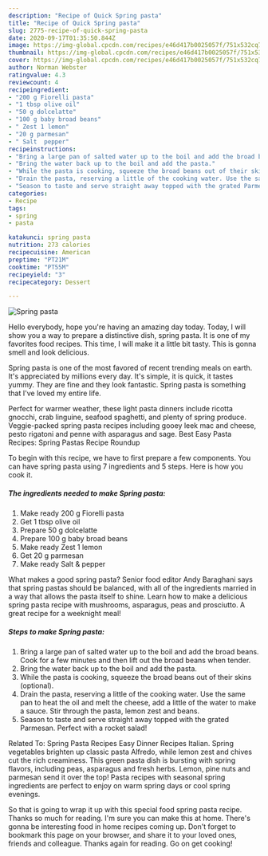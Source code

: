 ```yaml
---
description: "Recipe of Quick Spring pasta"
title: "Recipe of Quick Spring pasta"
slug: 2775-recipe-of-quick-spring-pasta
date: 2020-09-17T01:35:50.844Z
image: https://img-global.cpcdn.com/recipes/e46d417b0025057f/751x532cq70/spring-pasta-recipe-main-photo.jpg
thumbnail: https://img-global.cpcdn.com/recipes/e46d417b0025057f/751x532cq70/spring-pasta-recipe-main-photo.jpg
cover: https://img-global.cpcdn.com/recipes/e46d417b0025057f/751x532cq70/spring-pasta-recipe-main-photo.jpg
author: Norman Webster
ratingvalue: 4.3
reviewcount: 4
recipeingredient:
- "200 g Fiorelli pasta"
- "1 tbsp olive oil"
- "50 g dolcelatte"
- "100 g baby broad beans"
- " Zest 1 lemon"
- "20 g parmesan"
- " Salt  pepper"
recipeinstructions:
- "Bring a large pan of salted water up to the boil and add the broad beans. Cook for a few minutes and then lift out the broad beans when tender."
- "Bring the water back up to the boil and add the pasta."
- "While the pasta is cooking, squeeze the broad beans out of their skins (optional)."
- "Drain the pasta, reserving a little of the cooking water. Use the same pan to heat the oil and melt the cheese, add a little of the water to make a sauce. Stir through the pasta, lemon zest and beans."
- "Season to taste and serve straight away topped with the grated Parmesan. Perfect with a rocket salad!"
categories:
- Recipe
tags:
- spring
- pasta

katakunci: spring pasta 
nutrition: 273 calories
recipecuisine: American
preptime: "PT21M"
cooktime: "PT55M"
recipeyield: "3"
recipecategory: Dessert

---
```



![Spring pasta](https://img-global.cpcdn.com/recipes/e46d417b0025057f/751x532cq70/spring-pasta-recipe-main-photo.jpg)

Hello everybody, hope you're having an amazing day today. Today, I will show you a way to prepare a distinctive dish, spring pasta. It is one of my favorites food recipes. This time, I will make it a little bit tasty. This is gonna smell and look delicious.

Spring pasta is one of the most favored of recent trending meals on earth. It's appreciated by millions every day. It's simple, it is quick, it tastes yummy. They are fine and they look fantastic. Spring pasta is something that I've loved my entire life.

Perfect for warmer weather, these light pasta dinners include ricotta gnocchi, crab linguine, seafood spaghetti, and plenty of spring produce. Veggie-packed spring pasta recipes including gooey leek mac and cheese, pesto rigatoni and penne with asparagus and sage. Best Easy Pasta Recipes: Spring Pastas Recipe Roundup


To begin with this recipe, we have to first prepare a few components. You can have spring pasta using 7 ingredients and 5 steps. Here is how you cook it.

<!--inarticleads1-->

##### The ingredients needed to make Spring pasta:

1. Make ready 200 g Fiorelli pasta
1. Get 1 tbsp olive oil
1. Prepare 50 g dolcelatte
1. Prepare 100 g baby broad beans
1. Make ready  Zest 1 lemon
1. Get 20 g parmesan
1. Make ready  Salt &amp; pepper


What makes a good spring pasta? Senior food editor Andy Baraghani says that spring pastas should be balanced, with all of the ingredients married in a way that allows the pasta itself to shine. Learn how to make a delicious spring pasta recipe with mushrooms, asparagus, peas and prosciutto. A great recipe for a weeknight meal! 

<!--inarticleads2-->

##### Steps to make Spring pasta:

1. Bring a large pan of salted water up to the boil and add the broad beans. Cook for a few minutes and then lift out the broad beans when tender.
1. Bring the water back up to the boil and add the pasta.
1. While the pasta is cooking, squeeze the broad beans out of their skins (optional).
1. Drain the pasta, reserving a little of the cooking water. Use the same pan to heat the oil and melt the cheese, add a little of the water to make a sauce. Stir through the pasta, lemon zest and beans.
1. Season to taste and serve straight away topped with the grated Parmesan. Perfect with a rocket salad!


Related To: Spring Pasta Recipes Easy Dinner Recipes Italian. Spring vegetables brighten up classic pasta Alfredo, while lemon zest and chives cut the rich creaminess. This green pasta dish is bursting with spring flavors, including peas, asparagus and fresh herbs. Lemon, pine nuts and parmesan send it over the top! Pasta recipes with seasonal spring ingredients are perfect to enjoy on warm spring days or cool spring evenings. 

So that is going to wrap it up with this special food spring pasta recipe. Thanks so much for reading. I'm sure you can make this at home. There's gonna be interesting food in home recipes coming up. Don't forget to bookmark this page on your browser, and share it to your loved ones, friends and colleague. Thanks again for reading. Go on get cooking!
